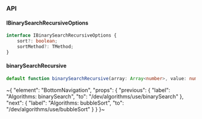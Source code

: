 

### API

#### IBinarySearchRecursiveOptions

```ts
interface IBinarySearchRecursiveOptions {
    sort?: boolean;
    sortMethod?: TMethod;
}
```

#### binarySearchRecursive

```ts
default function binarySearchRecursive(array: Array<number>, value: number, startValue?: number, endValue?: number, options?: IBinarySearchRecursiveOptions): any;
```

~{
  "element": "BottomNavigation",
  "props": {
    "previous": {
      "label": "Algorithms: binarySearch",
      "to": "/dev/algorithms/use/binarySearch"
    },
    "next": {
      "label": "Algorithms: bubbleSort",
      "to": "/dev/algorithms/use/bubbleSort"
    }
  }
}~
